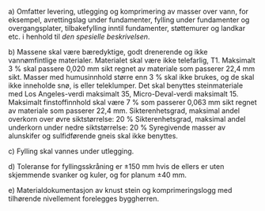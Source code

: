 a) Omfatter levering, utlegging og komprimering av masser over vann, for eksempel, avrettingslag under fundamenter, fylling under fundamenter og overgangsplater, tilbakefylling inntil fundamenter, støttemurer og landkar etc. i henhold til *den spesielle beskrivelsen*.

b) Massene skal være bæredyktige, godt drenerende og ikke vannømfintlige materialer. Materialet skal være ikke telefarlig, T1. Maksimalt 3 % skal passere 0,020 mm sikt regnet av materiale som passerer 22,4 mm sikt. Masser med humusinnhold større enn 3 % skal ikke brukes, og de skal ikke inneholde snø, is eller teleklumper.
Det skal benyttes steinmateriale med Los Angeles-verdi maksimalt 35, Micro-Deval-verdi maksimalt 15.
Maksimalt finstoffinnhold skal være 7 % som passerer 0,063 mm sikt regnet av materiale som passerer 22,4 mm.
Sikterenhetsgrad, maksimal andel overkorn over øvre siktstørrelse: 20 %
Sikterenhetsgrad, maksimal andel underkorn under nedre siktstørrelse: 20 %
Syregivende masser av alunskifer og sulfidførende gneis skal ikke benyttes.

c) Fylling skal vannes under utlegging.

d) Toleranse for fyllingsskråning er ±150 mm hvis de ellers er uten skjemmende svanker og kuler, og for planum ±40 mm.

e) Materialdokumentasjon av knust stein og komprimeringslogg med tilhørende nivellement forelegges byggherren.


